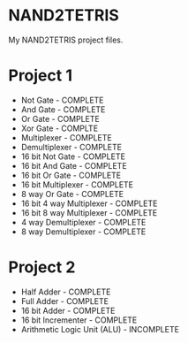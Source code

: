 NAND2TETRIS
===========

My NAND2TETRIS project files.

Project 1
=========
<ul><li>
Not Gate - COMPLETE
</li><li>
And Gate - COMPLETE
</li><li>
Or Gate - COMPLETE
</li><li>
Xor Gate - COMPLTE
</li><li>
Multiplexer - COMPLETE
</li><li>
Demultiplexer - COMPLETE
</li><li>
16 bit Not Gate - COMPLETE
</li><li>
16 bit And Gate - COMPLETE
</li><li>
16 bit Or Gate - COMPLETE
</li><li>
16 bit Multiplexer - COMPLETE
</li><li>
8 way Or Gate - COMPLETE
</li><li>
16 bit 4 way Multiplexer - COMPLETE
</li><li>
16 bit 8 way Multiplexer - COMPLETE
</li><li>
4 way Demultiplexer - COMPLETE
</li><li>
8 way Demultiplexer - COMPLETE
</li></ul>

Project 2
=========
<ul><li>
Half Adder - COMPLETE
</li><li>
Full Adder - COMPLETE
</li><li>
16 bit Adder - COMPLETE
</li><li>
16 bit Incrementer - COMPLETE
</li><li>
Arithmetic Logic Unit (ALU) - INCOMPLETE
</li></ul>
